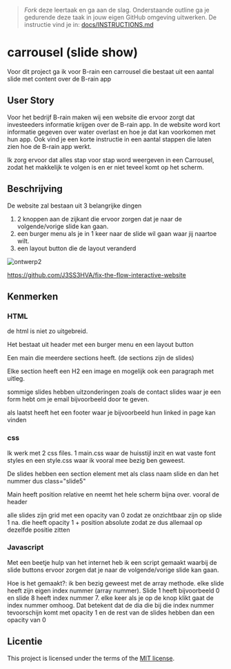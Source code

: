 > _Fork_ deze leertaak en ga aan de slag. 
Onderstaande outline ga je gedurende deze taak in jouw eigen GitHub omgeving uitwerken. 
De instructie vind je in: [docs/INSTRUCTIONS.md](docs/INSTRUCTIONS.md)

# carrousel (slide show)
<!-- Geef je project een titel en schrijf in één zin wat het is -->
Voor dit project ga ik voor B-rain een carrousel die bestaat uit een aantal slide met content over de B-rain app

## User Story
<!-- Schrijf de user story waar je aan hebt gewerkt  -->
Voor het bedrijf B-rain maken wij een website die ervoor zorgt dat investeeders informatie krijgen over de B-rain app.
In de website word kort informatie gegeven over water overlast en hoe je dat kan voorkomen met hun app. Ook vind je een korte instructie in een aantal stappen die laten zien hoe de B-rain app werkt.

Ik zorg ervoor dat alles stap voor stap word weergeven in een Carrousel, zodat het makkelijk te volgen is en er niet teveel komt op het scherm.

## Beschrijving
<!-- In de Beschrijving staat hoe je project er uit ziet, hoe het werkt en wat je er mee kan. -->
De website zal bestaan uit 3 belangrijke dingen

1. 2 knoppen aan de zijkant die ervoor zorgen dat je naar de volgende/vorige slide kan gaan.
2. een burger menu als je in 1 keer naar de slide wil gaan waar jij naartoe wilt.
3. een layout button die de layout veranderd
<!-- Voeg een mooie poster visual toe 📸 -->
![ontwerp2](https://github.com/J3SS3HVA/fix-the-flow-interactive-website/assets/144009667/0a35656c-fd5a-4423-8071-c74e91c3f9a0)
<!-- Voeg een link toe naar Github Pages 🌐-->
https://github.com/J3SS3HVA/fix-the-flow-interactive-website
## Kenmerken
<!-- Bij Kenmerken staat welke technieken zijn gebruikt en hoe. Wat is de HTML structuur? Wat zijn de belangrijkste dingen in CSS? Wat is er met JS gedaan en hoe? -->
### HTML

de html is niet zo uitgebreid. 

Het bestaat uit header met een burger menu en een layout button

Een main die meerdere sections heeft. (de sections zijn de slides)

Elke section heeft een H2 een image en mogelijk ook een paragraph met uitleg.

sommige slides hebben uitzonderingen zoals de contact slides waar je een form hebt om je email bijvoorbeeld door te geven.

als laatst heeft het een footer waar je bijvoorbeeld hun linked in page kan vinden 

### css 
Ik werk met 2 css files. 1 main.css waar de huisstijl inzit en wat vaste font styles en een style.css waar ik vooral mee bezig ben geweest.

De slides hebben een section element met als class naam slide en dan het nummer dus class="slide5" 

Main heeft position relative en neemt het hele scherm bijna over. vooral de header

alle slides zijn grid met een opacity van 0 zodat ze onzichtbaar zijn op slide 1 na. die heeft opacity 1 + position absolute zodat ze dus allemaal op dezelfde positie zitten

### Javascript

Met een beetje hulp van het internet heb ik een script gemaakt waarbij de slide buttons ervoor zorgen dat je naar de volgende/vorige slide kan gaan.

Hoe is het gemaakt?:
ik ben bezig geweest met de array methode. elke slide heeft zijn eigen index nummer (array nummer).
Slide 1 heeft bijvoorbeeld 0 en slide 8 heeft index nummer 7. elke keer als je op de knop klikt gaat de index nummer omhoog. Dat betekent dat de dia die bij die index nummer tevoorschijn komt met opacity 1 en de rest van de slides hebben dan een opacity van 0
## Licentie

This project is licensed under the terms of the [MIT license](./LICENSE).

